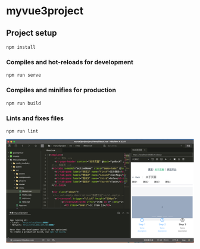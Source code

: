 # myvue3project

## Project setup
```
npm install
```

### Compiles and hot-reloads for development
```
npm run serve
```

### Compiles and minifies for production
```
npm run build
```

### Lints and fixes files
```
npm run lint
```

![预览图](https://github.com/ZongAng123/myvue3project/blob/main/%E6%88%AA%E5%B1%8F2022-02-14%20%E4%B8%8A%E5%8D%888.44.34.png)
